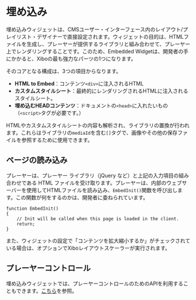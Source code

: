 <!--toc=widgets-->

# 埋め込み

埋め込みウィジェットは、CMSユーザー・インターフェース内のレイアウト/プレイリスト・デザイナーで直接設定されます。ウィジェットの目的は、HTMLファイルを生成し、プレーヤーが提供するライブラリと組み合わせて、プレーヤー上でレンダリングすることです。このため、Embedded Widgetは、開発者の手にかかると、Xiboの最も強力なパーツの1つになります。

そのコアとなる構成は、3つの項目からなります。

- **HTML to Embed**：コンテンツ`<div>`に注入されるHTML
- **カスタムスタイルシート**：最終的にレンダリングされるHTMLに注入されるスタイルシート。
- **埋め込むHEADコンテンツ**：ドキュメントの`<head>`に入れたいもの（`<script>`タグが必要です。）

HTMLやカスタムスタイルシートの内容も解析され、ライブラリの置換が行われます。これらはライブラリの`mediaId`を含む`[]`タグで、画像やその他の保存ファイルを参照するために使用できます。

## ページの読み込み

プレーヤーは、プレーヤー ライブラリ（jQuery など）と上記の入力項目の組み合わせである HTML ファイルを受け取ります。プレーヤーは、内部のウェブサーバーを使用してHTMLファイルを読み込み、`EmbedInit()`関数を呼び出します。この関数が何をするのかは、開発者に委ねられています。

```
function EmbedInit()
{
    // Init will be called when this page is loaded in the client.
    return;
}
```

また、ウィジェットの設定で「コンテンツを拡大縮小するか」がチェックされている場合は、オプションでXiboレイアウトスケーラーが実行されます。

## プレーヤーコントロール

埋め込みウィジェットでは、プレーヤーコントロールのためのAPIを利用することもできます。[こちら](getting-player-information-using-javascript.html)を参照。
